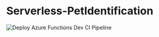 # Serverless-PetIdentification

![Deploy Azure Functions Dev CI Pipeline](https://github.com/actions/Serverless-PetIdentification/workflows/workflows/dev-func-app-ci.yml/badge.svg?branch=dev)